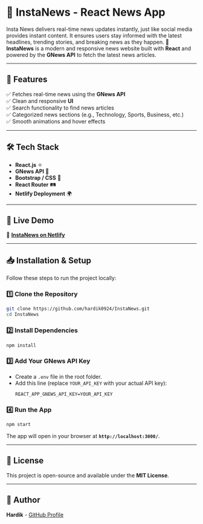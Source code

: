 # 📌 InstaNews - React News App
Insta News delivers real-time news updates instantly, just like social media provides instant content. It ensures users stay informed with the latest headlines, trending stories, and breaking news as they happen. 
🚀 **InstaNews** is a modern and responsive news website built with **React** and powered by the **GNews API** to fetch the latest news articles.

---

## 📜 Features  
✅ Fetches real-time news using the **GNews API**  
✅ Clean and responsive **UI**  
✅ Search functionality to find news articles  
✅ Categorized news sections (e.g., Technology, Sports, Business, etc.)  
✅ Smooth animations and hover effects  

---

## 🛠️ Tech Stack  
- **React.js** ⚛️  
- **GNews API** 📰  
- **Bootstrap / CSS** 🎨  
- **React Router** 🛤️  
- **Netlify Deployment** 🌍  

---

## 🚀 Live Demo  
🔗 **[InstaNews on Netlify](https://insta-news-react-by-hardik.netlify.app/)**

---

## 📥 Installation & Setup  
Follow these steps to run the project locally:  

### 1️⃣ Clone the Repository  
```sh
git clone https://github.com/hardik0924/InstaNews.git
cd InstaNews
```

### 2️⃣ Install Dependencies  
```sh
npm install
```

### 3️⃣ Add Your GNews API Key  
- Create a `.env` file in the root folder.  
- Add this line (replace `YOUR_API_KEY` with your actual API key):  
  ```env
  REACT_APP_GNEWS_API_KEY=YOUR_API_KEY
  ```

### 4️⃣ Run the App  
```sh
npm start
```
The app will open in your browser at **`http://localhost:3000/`**.

---
## 📄 License  
This project is open-source and available under the **MIT License**.

---

## 👤 Author  
**Hardik** - [GitHub Profile](https://github.com/hardik0924)
